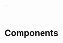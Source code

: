 ```yaml
---

---
```

# Components




<!-- 

## Distribution Builder

<Content :page-key="$site.pages.find(p => p.path.includes('dist-builder')).key"/>
 -->
